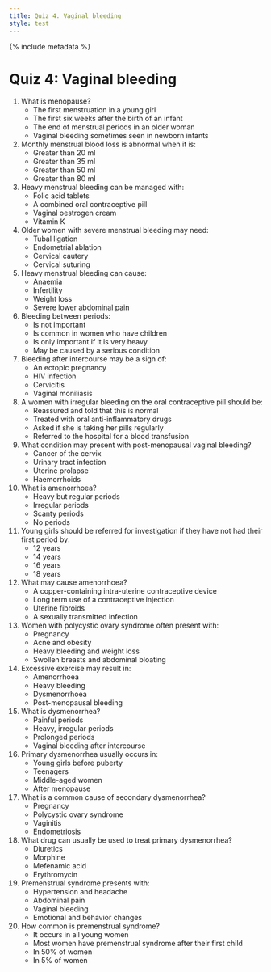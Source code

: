 ```yaml
---
title: Quiz 4. Vaginal bleeding
style: test
---
```


{% include metadata %}

# Quiz 4: Vaginal bleeding

1.	What is menopause?
	-	The first menstruation in a young girl
	-	The first six weeks after the birth of an infant
	+	The end of menstrual periods in an older woman
	-	Vaginal bleeding sometimes seen in newborn infants
2.	Monthly menstrual blood loss is abnormal when it is:
	-	Greater than 20 ml
	-	Greater than 35 ml
	-	Greater than 50 ml
	+	Greater than 80 ml
3.	Heavy menstrual bleeding can be managed with:
	-	Folic acid tablets
	+	A combined oral contraceptive pill
	-	Vaginal oestrogen cream
	-	Vitamin K
4.	Older women with severe menstrual bleeding may need:
	-	Tubal ligation
	+	Endometrial ablation
	-	Cervical cautery
	-	Cervical suturing
5.	Heavy menstrual bleeding can cause:
	+	Anaemia
	-	Infertility
	-	Weight loss
	-	Severe lower abdominal pain
6.	Bleeding between periods:
	-	Is not important
	-	Is common in women who have children
	-	Is only important if it is very heavy
	+	May be caused by a serious condition
7.	Bleeding after intercourse may be a sign of:
	-	An ectopic pregnancy
	-	HIV infection
	+	Cervicitis
	-	Vaginal moniliasis
8.	A women with irregular bleeding on the oral contraceptive pill should be:
	-	Reassured and told that this is normal 
	-	Treated with oral anti-inflammatory drugs 
	+	Asked if she is taking her pills regularly
	-	Referred to the hospital for a blood transfusion 
9.	What condition may present with post-menopausal vaginal bleeding?
	+	Cancer of the cervix
	-	Urinary tract infection
	-	Uterine prolapse
	-	Haemorrhoids
10.	What is amenorrhoea?
	-	Heavy but regular periods
	-	Irregular periods
	-	Scanty periods
	+	No periods
11.	Young girls should be referred for investigation if they have not had their first period by:
	-	12 years
	-	14 years
	+	16 years
	-	18 years
12.	What may cause amenorrhoea?
	-	A copper-containing intra-uterine contraceptive device
	+	Long term use of a contraceptive injection
	-	Uterine fibroids
	-	A sexually transmitted infection
13.	Women with polycystic ovary syndrome often present with:
	-	Pregnancy
	+	Acne and obesity
	-	Heavy bleeding and weight loss
	-	Swollen breasts and abdominal bloating
14.	Excessive exercise may result in:
	+	Amenorrhoea
	-	Heavy bleeding
	-	Dysmenorrhoea
	-	Post-menopausal bleeding
15.	What is dysmenorrhea?
	+	Painful periods
	-	Heavy, irregular periods
	-	Prolonged periods
	-	Vaginal bleeding after intercourse
16.	Primary dysmenorrhea usually occurs in:
	-	Young girls before puberty
	+	Teenagers
	-	Middle-aged women
	-	After menopause
17.	What is a common cause of secondary dysmenorrhea?
	-	Pregnancy
	-	Polycystic ovary syndrome
	-	Vaginitis
	+	Endometriosis
18.	What drug can usually be used to treat primary dysmenorrhea?
	-	Diuretics
	-	Morphine
	+	Mefenamic acid
	-	Erythromycin
19.	Premenstrual syndrome presents with:
	-	Hypertension and headache
	-	Abdominal pain
	-	Vaginal bleeding
	+	Emotional and behavior changes
20.	How common is premenstrual syndrome?
	-	It occurs in all young women
	-	Most women have premenstrual syndrome after their first child
	-	In 50% of women
	+	In 5% of women
